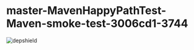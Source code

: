 # master-MavenHappyPathTest-Maven-smoke-test-3006cd1-3744

![depshield](https://dev1.dev.depshield.sonatype.org/badges/depshield-testing/master-MavenHappyPathTest-Maven-smoke-test-3006cd1-3744/depshield.svg)